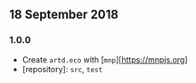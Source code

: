 ## 18 September 2018

### 1.0.0

- Create `artd.eco` with [`mnp`][https://mnpjs.org]
- [repository]: `src`, `test`
